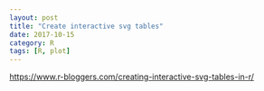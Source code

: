 ```yaml
---
layout: post
title: "Create interactive svg tables"
date: 2017-10-15
category: R
tags: [R, plot]
---
```



https://www.r-bloggers.com/creating-interactive-svg-tables-in-r/
